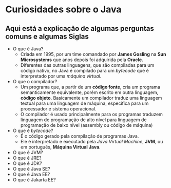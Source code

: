 # Curiosidades sobre o Java

## Aqui está a explicação de algumas perguntas comuns e algumas Siglas

- O que é Java?
  - Criada em 1995, por um time comandado por **James Gosling** na **Sun Microsystems** que anos depois foi adquirida pela **Oracle**. 
  - Diferentes das outras linguagens, que são compiladas para um código nativo, no Java é compilado para um *bytecode* que é interpretado por uma *máquina virtual*.
- O que o compilador?
  - Um programa que, a partir de um **código fonte**, cria um programa semanticamente equivalente, porém escrito em outra linguagem, **código objeto**. Basicamente um compilador traduz uma linguagem textual para uma linguagem de máquina, específica para um processador e sistema operacional.
  - O compilador é usado principalmente para os programas traduzem linguagem de programação de alto nível para linguagem de programação de baixo nível (assembly ou código de máquina)
- O que é *bytecode*?
  - É o código gerado pela compilação de programas Java.
  - Ele é interpretado e executado pela *Java Virtual Machine*, **JVM**, ou em português, **Máquina Virtual Java**.
- O que é JVM?
- O que é JRE?
- O que é JDK?
- O que é Java SE?
- O que é Java EE?
- O que é Jakarta EE?

